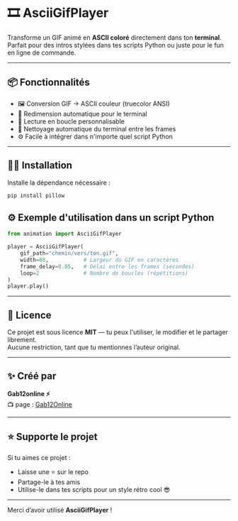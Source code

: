 # 🎞️ AsciiGifPlayer

Transforme un GIF animé en **ASCII coloré** directement dans ton **terminal**.  
Parfait pour des intros stylées dans tes scripts Python ou juste pour le fun en ligne de commande.

---

## 📦 Fonctionnalités

- 🖼️ Conversion GIF -> ASCII couleur (truecolor ANSI)
- 📏 Redimension automatique pour le terminal
- 🔁 Lecture en boucle personnalisable
- 🧼 Nettoyage automatique du terminal entre les frames
- ⚙️ Facile à intégrer dans n'importe quel script Python

---

## 🧑‍💻 Installation

Installe la dépendance nécessaire :

```bash
pip install pillow
```
## ⚙️ Exemple d'utilisation dans un script Python

```python
from animation import AsciiGifPlayer

player = AsciiGifPlayer(
    gif_path="chemin/vers/ton.gif",
    width=80,           # Largeur du GIF en caractères
    frame_delay=0.05,   # Délai entre les frames (secondes)
    loop=2              # Nombre de boucles (répétitions)
)
player.play()
```
---

## 📜 Licence

Ce projet est sous licence **MIT** — tu peux l'utiliser, le modifier et le partager librement.  
Aucune restriction, tant que tu mentionnes l’auteur original.

---

## ✨ Créé par

**Gab12online ⚡**  
📺 page : [Gab12Online](https://gab12online.pages.dev/%E2%97%84)

---

## ⭐ Supporte le projet

Si tu aimes ce projet :

- Laisse une ⭐ sur le repo
- Partage-le à tes amis
- Utilise-le dans tes scripts pour un style rétro cool 😎

---

Merci d’avoir utilisé **AsciiGifPlayer** !

